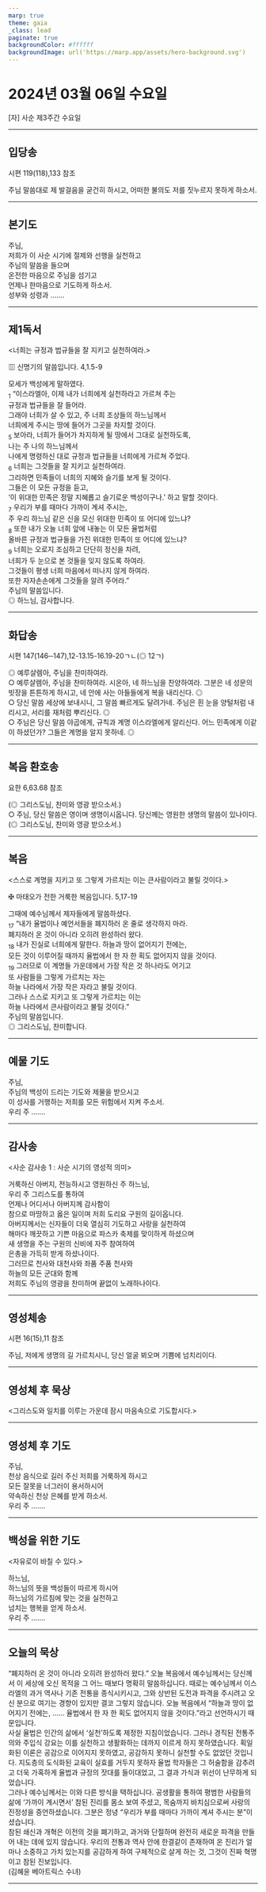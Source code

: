 ```yaml
---
marp: true
theme: gaia
_class: lead
paginate: true
backgroundColor: #ffffff
backgroundImage: url('https://marp.app/assets/hero-background.svg')
---
```


# 2024년 03월 06일 수요일

[자] 사순 제3주간 수요일  




---

## 입당송

시편 119(118),133 참조

주님 말씀대로 제 발걸음을 굳건히 하시고, 어떠한 불의도 저를 짓누르지 못하게 하소서.  
  


---

## 본기도

주님,  
저희가 이 사순 시기에 절제와 선행을 실천하고  
주님의 말씀을 들으며  
온전한 마음으로 주님을 섬기고  
언제나 한마음으로 기도하게 하소서.  
성부와 성령과 …….  
  


---

## 제1독서

<너희는 규정과 법규들을 잘 지키고 실천하여라.>

▥ 신명기의 말씀입니다. 4,1.5-9

모세가 백성에게 말하였다.  
<sub>1</sub> “이스라엘아, 이제 내가 너희에게 실천하라고 가르쳐 주는  
규정과 법규들을 잘 들어라.  
그래야 너희가 살 수 있고, 주 너희 조상들의 하느님께서  
너희에게 주시는 땅에 들어가 그곳을 차지할 것이다.  
<sub>5</sub> 보아라, 너희가 들어가 차지하게 될 땅에서 그대로 실천하도록,  
나는 주 나의 하느님께서  
나에게 명령하신 대로 규정과 법규들을 너희에게 가르쳐 주었다.  
<sub>6</sub> 너희는 그것들을 잘 지키고 실천하여라.  
그리하면 민족들이 너희의 지혜와 슬기를 보게 될 것이다.  
그들은 이 모든 규정을 듣고,  
‘이 위대한 민족은 정말 지혜롭고 슬기로운 백성이구나.’ 하고 말할 것이다.  
<sub>7</sub> 우리가 부를 때마다 가까이 계셔 주시는,  
주 우리 하느님 같은 신을 모신 위대한 민족이 또 어디에 있느냐?  
<sub>8</sub> 또한 내가 오늘 너희 앞에 내놓는 이 모든 율법처럼  
올바른 규정과 법규들을 가진 위대한 민족이 또 어디에 있느냐?  
<sub>9</sub> 너희는 오로지 조심하고 단단히 정신을 차려,  
너희가 두 눈으로 본 것들을 잊지 않도록 하여라.  
그것들이 평생 너희 마음에서 떠나지 않게 하여라.  
또한 자자손손에게 그것들을 알려 주어라.”  
주님의 말씀입니다.  
◎ 하느님, 감사합니다.  
  


---

## 화답송

시편 147(146─147),12-13.15-16.19-20ㄱㄴ(◎ 12ㄱ)

◎ 예루살렘아, 주님을 찬미하여라.  
○ 예루살렘아, 주님을 찬미하여라. 시온아, 네 하느님을 찬양하여라. 그분은 네 성문의 빗장을 튼튼하게 하시고, 네 안에 사는 아들들에게 복을 내리신다. ◎  
○ 당신 말씀 세상에 보내시니, 그 말씀 빠르게도 달려가네. 주님은 흰 눈을 양털처럼 내리시고, 서리를 재처럼 뿌리신다. ◎  
○ 주님은 당신 말씀 야곱에게, 규칙과 계명 이스라엘에게 알리신다. 어느 민족에게 이같이 하셨던가? 그들은 계명을 알지 못하네. ◎  
  


---

## 복음 환호송

요한 6,63.68 참조

(◎ 그리스도님, 찬미와 영광 받으소서.)  
○ 주님, 당신 말씀은 영이며 생명이시옵니다. 당신께는 영원한 생명의 말씀이 있나이다.  
(◎ 그리스도님, 찬미와 영광 받으소서.)  
  


---

## 복음

<스스로 계명을 지키고 또 그렇게 가르치는 이는 큰사람이라고 불릴 것이다.>

✠ 마태오가 전한 거룩한 복음입니다. 5,17-19

그때에 예수님께서 제자들에게 말씀하셨다.  
<sub>17</sub> “내가 율법이나 예언서들을 폐지하러 온 줄로 생각하지 마라.  
폐지하러 온 것이 아니라 오히려 완성하러 왔다.  
<sub>18</sub> 내가 진실로 너희에게 말한다. 하늘과 땅이 없어지기 전에는,  
모든 것이 이루어질 때까지 율법에서 한 자 한 획도 없어지지 않을 것이다.  
<sub>19</sub> 그러므로 이 계명들 가운데에서 가장 작은 것 하나라도 어기고  
또 사람들을 그렇게 가르치는 자는  
하늘 나라에서 가장 작은 자라고 불릴 것이다.  
그러나 스스로 지키고 또 그렇게 가르치는 이는  
하늘 나라에서 큰사람이라고 불릴 것이다.”  
주님의 말씀입니다.  
◎ 그리스도님, 찬미합니다.  
  


---

## 예물 기도

주님,  
주님의 백성이 드리는 기도와 제물을 받으시고  
이 성사를 거행하는 저희를 모든 위험에서 지켜 주소서.  
우리 주 …….  
  


---

## 감사송

<사순 감사송 1 : 사순 시기의 영성적 의미>

거룩하신 아버지, 전능하시고 영원하신 주 하느님,  
우리 주 그리스도를 통하여  
언제나 어디서나 아버지께 감사함이  
참으로 마땅하고 옳은 일이며 저희 도리요 구원의 길이옵니다.  
아버지께서는 신자들이 더욱 열심히 기도하고 사랑을 실천하여  
해마다 깨끗하고 기쁜 마음으로 파스카 축제를 맞이하게 하셨으며  
새 생명을 주는 구원의 신비에 자주 참여하여  
은총을 가득히 받게 하셨나이다.  
그러므로 천사와 대천사와 좌품 주품 천사와  
하늘의 모든 군대와 함께  
저희도 주님의 영광을 찬미하며 끝없이 노래하나이다.  
  


---

## 영성체송

시편 16(15),11 참조

주님, 저에게 생명의 길 가르치시니, 당신 얼굴 뵈오며 기쁨에 넘치리이다.  
  


---

## 영성체 후 묵상

<그리스도와 일치를 이루는 가운데 잠시 마음속으로 기도합시다.>  


---

## 영성체 후 기도

주님,  
천상 음식으로 길러 주신 저희를 거룩하게 하시고  
모든 잘못을 너그러이 용서하시어  
약속하신 천상 은혜를 받게 하소서.  
우리 주 …….  
  


---

## 백성을 위한 기도

<자유로이 바칠 수 있다.>

하느님,  
하느님의 뜻을 백성들이 따르게 하시어  
하느님의 가르침에 맞는 것을 실천하고  
넘치는 행복을 얻게 하소서.  
우리 주 …….  
  


---

## 오늘의 묵상

“폐지하러 온 것이 아니라 오히려 완성하러 왔다.” 오늘 복음에서 예수님께서는 당신께서 이 세상에 오신 목적을 그 어느 때보다 명확히 말씀하십니다. 때로는 예수님께서 이스라엘의 과거 역사나 기존 전통을 종식시키시고, 그와 상반된 도전과 파격을 주시려고 오신 분으로 여기는 경향이 있지만 결코 그렇지 않습니다. 오늘 복음에서 “하늘과 땅이 없어지기 전에는, …… 율법에서 한 자 한 획도 없어지지 않을 것이다.”라고 선언하시기 때문입니다.  
사실 율법은 인간의 삶에서 ‘실천’하도록 제정한 지침이었습니다. 그러나 경직된 전통주의와 주입식 강요는 이를 실천하고 생활화하는 데까지 이르게 하지 못하였습니다. 획일화된 이론은 공감으로 이어지지 못하였고, 공감하지 못하니 실천할 수도 없었던 것입니다. 지도층의 도식화된 교육이 실효를 거두지 못하자 율법 학자들은 그 허술함을 감추려고 더욱 가혹하게 율법과 규정의 잣대를 들이대었고, 그 결과 가식과 위선이 난무하게 되었습니다.  
그러나 예수님께서는 이와 다른 방식을 택하십니다. 공생활을 통하여 평범한 사람들의 삶에 ‘가까이 계시면서’ 참된 진리를 몸소 보여 주셨고, 목숨까지 바치심으로써 사랑의 진정성을 증언하셨습니다. 그분은 정녕 “우리가 부를 때마다 가까이 계셔 주시는 분”이셨습니다.  
참된 쇄신과 개혁은 이전의 것을 폐기하고, 과거와 단절하며 완전히 새로운 파격을 만들어 내는 데에 있지 않습니다. 우리의 전통과 역사 안에 한결같이 존재하여 온 진리가 얼마나 소중하고 가치 있는지를 공감하게 하여 구체적으로 살게 하는 것, 그것이 진짜 혁명이고 참된 진보입니다.  
(김혜윤 베아트릭스 수녀)  


---